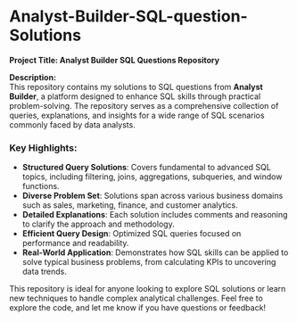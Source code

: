 # Analyst-Builder-SQL-question-Solutions

**Project Title: Analyst Builder SQL Questions Repository**  

**Description:**  
This repository contains my solutions to SQL questions from **Analyst Builder**, a platform designed to enhance SQL skills through practical problem-solving. The repository serves as a comprehensive collection of queries, explanations, and insights for a wide range of SQL scenarios commonly faced by data analysts.  

### Key Highlights:  
- **Structured Query Solutions**: Covers fundamental to advanced SQL topics, including filtering, joins, aggregations, subqueries, and window functions.  
- **Diverse Problem Set**: Solutions span across various business domains such as sales, marketing, finance, and customer analytics.  
- **Detailed Explanations**: Each solution includes comments and reasoning to clarify the approach and methodology.  
- **Efficient Query Design**: Optimized SQL queries focused on performance and readability.  
- **Real-World Application**: Demonstrates how SQL skills can be applied to solve typical business problems, from calculating KPIs to uncovering data trends.  

This repository is ideal for anyone looking to explore SQL solutions or learn new techniques to handle complex analytical challenges. Feel free to explore the code, and let me know if you have questions or feedback!
